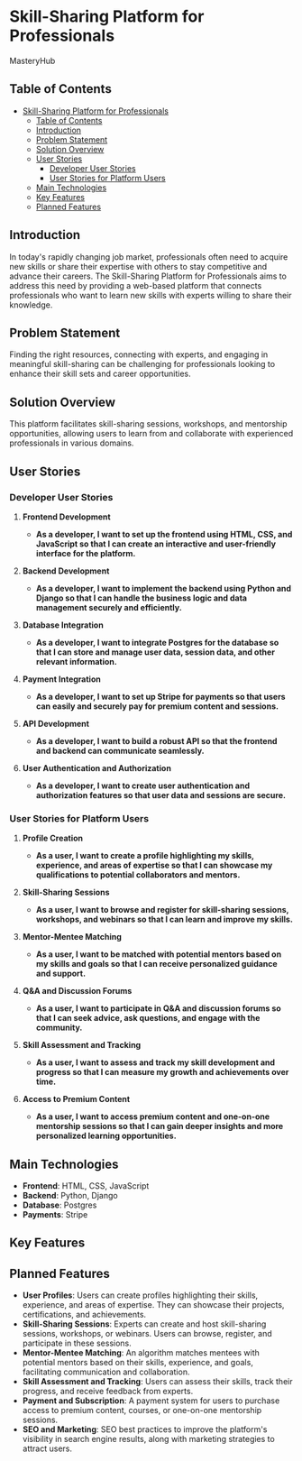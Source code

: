 # Skill-Sharing Platform for Professionals

MasteryHub

## Table of Contents

- [Skill-Sharing Platform for Professionals](#skill-sharing-platform-for-professionals)
  - [Table of Contents](#table-of-contents)
  - [Introduction](#introduction)
  - [Problem Statement](#problem-statement)
  - [Solution Overview](#solution-overview)
  - [User Stories](#user-stories)
    - [Developer User Stories](#developer-user-stories)
    - [User Stories for Platform Users](#user-stories-for-platform-users)
  - [Main Technologies](#main-technologies)
  - [Key Features](#key-features)
  - [Planned Features](#planned-features)
  

## Introduction

In today's rapidly changing job market, professionals often need to acquire new skills or share their expertise with others to stay competitive and advance their careers. The Skill-Sharing Platform for Professionals aims to address this need by providing a web-based platform that connects professionals who want to learn new skills with experts willing to share their knowledge.

## Problem Statement

Finding the right resources, connecting with experts, and engaging in meaningful skill-sharing can be challenging for professionals looking to enhance their skill sets and career opportunities.

## Solution Overview

This platform facilitates skill-sharing sessions, workshops, and mentorship opportunities, allowing users to learn from and collaborate with experienced professionals in various domains.

## User Stories

### Developer User Stories

1. **Frontend Development**
   - **As a developer, I want to set up the frontend using HTML, CSS, and JavaScript so that I can create an interactive and user-friendly interface for the platform.**
   
2. **Backend Development**
   - **As a developer, I want to implement the backend using Python and Django so that I can handle the business logic and data management securely and efficiently.**
   
3. **Database Integration**
   - **As a developer, I want to integrate Postgres for the database so that I can store and manage user data, session data, and other relevant information.**
   
4. **Payment Integration**
   - **As a developer, I want to set up Stripe for payments so that users can easily and securely pay for premium content and sessions.**
   
5. **API Development**
   - **As a developer, I want to build a robust API so that the frontend and backend can communicate seamlessly.**
   
6. **User Authentication and Authorization**
   - **As a developer, I want to create user authentication and authorization features so that user data and sessions are secure.**

### User Stories for Platform Users

1. **Profile Creation**
   - **As a user, I want to create a profile highlighting my skills, experience, and areas of expertise so that I can showcase my qualifications to potential collaborators and mentors.**
   
2. **Skill-Sharing Sessions**
   - **As a user, I want to browse and register for skill-sharing sessions, workshops, and webinars so that I can learn and improve my skills.**
   
3. **Mentor-Mentee Matching**
   - **As a user, I want to be matched with potential mentors based on my skills and goals so that I can receive personalized guidance and support.**
   
4. **Q&A and Discussion Forums**
   - **As a user, I want to participate in Q&A and discussion forums so that I can seek advice, ask questions, and engage with the community.**
   
5. **Skill Assessment and Tracking**
   - **As a user, I want to assess and track my skill development and progress so that I can measure my growth and achievements over time.**
   
6. **Access to Premium Content**
   - **As a user, I want to access premium content and one-on-one mentorship sessions so that I can gain deeper insights and more personalized learning opportunities.**

## Main Technologies

- **Frontend**: HTML, CSS, JavaScript
- **Backend**: Python, Django
- **Database**: Postgres
- **Payments**: Stripe

## Key Features

## Planned Features

- **User Profiles**: Users can create profiles highlighting their skills, experience, and areas of expertise. They can showcase their projects, certifications, and achievements.
- **Skill-Sharing Sessions**: Experts can create and host skill-sharing sessions, workshops, or webinars. Users can browse, register, and participate in these sessions.
- **Mentor-Mentee Matching**: An algorithm matches mentees with potential mentors based on their skills, experience, and goals, facilitating communication and collaboration.
- **Skill Assessment and Tracking**: Users can assess their skills, track their progress, and receive feedback from experts.
- **Payment and Subscription**: A payment system for users to purchase access to premium content, courses, or one-on-one mentorship sessions.
- **SEO and Marketing**: SEO best practices to improve the platform's visibility in search engine results, along with marketing strategies to attract users.


